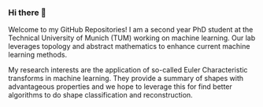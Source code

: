### Hi there 👋

Welcome to my GitHub Repositories! 
I am a second year PhD student at the Technical University of Munich (TUM) 
working on machine learning. Our lab leverages topology and abstract 
mathematics to enhance current machine learning methods.

My research interests are the application of so-called Euler Characteristic 
transforms in machine learning. They provide a summary of shapes with
advantageous properties and we hope to leverage this for find better 
algorithms to do shape classification and reconstruction. 
